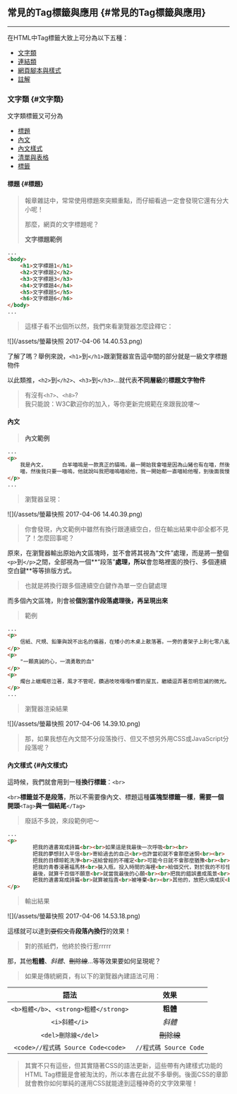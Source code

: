## 常見的Tag標籤與應用 {#常見的Tag標籤與應用}

---

在HTML中Tag標籤大致上可分為以下五種：

* [文字類](#文字類) 
* [連結類](#連結類)
* [網頁腳本與樣式](#網頁腳本與樣式)
* [註解](#註解)

### 文字類 {#文字類}

文字類標籤又可分為

* [標題](#標題)
* [內文](#內文)
* [內文樣式](#內文樣式)
* [清單與表格](#清單與表格)
* [標籤](#標籤)

#### 標題 {#標題}

> 報章雜誌中，常常使用標題來突顯重點，而仔細看過一定會發現它還有分大小呢！
>
> 那麼，網頁的文字標題呢？
>
> **文字標題範例**

```html
...
<body>
    <h1>文字標題1</h1>
    <h2>文字標題2</h2>
    <h3>文字標題3</h3>
    <h4>文字標題4</h4>
    <h5>文字標題5</h5>
    <h6>文字標題6</h6>
</body>
...
```

> 這樣子看不出個所以然，我們來看瀏覽器怎麼詮釋它：

![](/assets/螢幕快照 2017-04-06 14.40.53.png)

了解了嗎？舉例來說，`<h1>`到`</h1>`跟瀏覽器宣告這中間的部分就是一級文字標題物件

以此類推，`<h2>`到`</h2>`、`<h3>`到`</h3>`...就代表**不同層級**的**標題文字物件**

> 有沒有`<h7>`、`<h8>`?  
> 我只能說：W3C歡迎你的加入，等你更新完規範在來跟我說嘍～

#### 內文

> **內文範例**

```html
...
<p>
    我是內文，     白羊喵嗚是一款真正的貓嗚，最一開始我會喵是因為山豬也有在喵，然後我去他家看到他一直在喵，他也推薦我
    喵，然後我只要一喵嗚，他就說叫我把喵嗚喵給他，我一開始都一直喵給他喔，到後面我慢慢發現，我喵喵幾乎是不太夠用了，然後他還一直叫我給他，我想說那我喵這個喵嗚的意義到底是什麼，是因為他玩嗎?，我就跟他說，你喵嗚你要你自己去喵嗚就好，我自己也要喵啊，然後他只要跟我喵我就都沒給他了，，我覺得一開始喵嗚喵嗚的時候啊，通常都是在睡覺之前這樣子喵，
</p>
...
```

> 瀏覽器呈現：

![](/assets/螢幕快照 2017-04-06 14.40.39.png)

> 你會發現，內文範例中雖然有換行跟連續空白，但在輸出結果中卻全都不見了！怎麼回事呢？

原來，在瀏覽器輸出原始內文區塊時，並不會將其視為“文件”處理，而是將一整個`<p>`到`</p>`之間，全部視為一個**“段落”**處理，所以**會忽略裡面的換行、多個連續空白鍵**等等排版方式。

> 也就是將換行跟多個連續空白鍵作為單一空白鍵處理

而多個內文區塊，則會被**個別當作段落處理後，再呈現出來**

> 範例

```html
...
<p>
    信紙、尺規、鉛筆與說不出名的儀器，在矮小的木桌上散落著。一旁的書架子上則七零八亂的拎著一本本厚重的書，灰塵則積得如剛下過雪的荒野。
</p>
<p>
    "一顆真誠的心，一滴勇敢的血"
</p>
<p>
    燭台上蠟燭悲泣著，風才不管呢，鑽過吱吱嘎嘎作響的屋瓦，繼續逗弄著忽明忽滅的微光。殘影在木牆上搖曳著，仿如什麼神秘的儀式般的。不如以往，這夜晚出奇的吵，只有月光依舊冷冰冰的低鳴。
</p>
...
```

> 瀏覽器渲染結果

![](/assets/螢幕快照 2017-04-06 14.39.10.png)

> 那，如果我想在內文間不分段落換行、但又不想另外用CSS或JavaScript分段落呢？

#### 內文樣式 {#內文樣式}

這時候，我們就會用到一種**換行標籤**：`<br>`

`<br>`**標籤並不是段落**，所以不需要像內文、標題這種**區塊型標籤一樣**，**需要一個開頭**`<Tag>`**與一個結尾**`</Tag>`

> 廢話不多說，來段範例吧～

```html
...
<p>
        把我的遺書寫成詩篇<br><br>如果這是我最後一次呼吸<br><br>
        把我的夢想封入平信<br>寄給過去的自己<br>也許當初就不會那麼迷惘<br><br>
        把我的目標晾乾洗淨<br>送給曾經的不確定<br>可能今日就不會那麼猶豫<br><br>把我的關心真空包裝<br>打包郵寄<br>那些被我傷害的人<br>說聲遲來的對不起<br><br>
        把我的青春浸著福馬林<br>裝入瓶，投入時間的海裡<br>給個交代，對於我的不珍惜<br><br>把我的影子做成遺忘藥<br>給我所摯愛的人們<br>不值得掛念，對於我的壞脾氣<br><br>
        最後，就算千百個不願意<br>就當我最後的心願<br><br>把我的錯誤畫成風景<br>展在大廳<br><br>把我的失敗燒紅<br>鑄成戢<br><br>
        把我的遺書寫成詩篇<br>就算被指責<br>被唾棄<br><br>其他的，放把火燒成灰<br>撒在防風林<br><br>浪會帶走足跡<br>而遺憾<br>交給時間處理。
</p>
```

> 輸出結果

![](/assets/螢幕快照 2017-04-06 14.53.18.png)

這樣就可以達到~~耍假文青~~**段落內換行**的效果！

> 對的孩紙們，他終於換行惹rrrrr

那，其他**粗體**、_斜體_、~~刪除線~~...等等效果要如何呈現呢？

> 如果是傳統網頁，有以下的瀏覽器內建語法可用：

| 語法 | 效果 |
| :---: | :---: |
| `<b>粗體</b>`、`<strong>粗體</strong>` | **粗體** |
| `<i>斜體</i>` | _斜體_ |
| `<del>刪除線</del>` | ~~刪除線~~ |
| `<code>//程式碼 Source Code<code>` | `//程式碼 Source Code` |

> 其實不只有這些，但其實隨著CSS的語法更新，這些帶有內建樣式功能的HTML Tag標籤是會被淘汰的，所以本書在此就不多舉例。後面CSS的章節就會教你如何單純的運用CSS就能達到這種神奇的文字效果喔！



